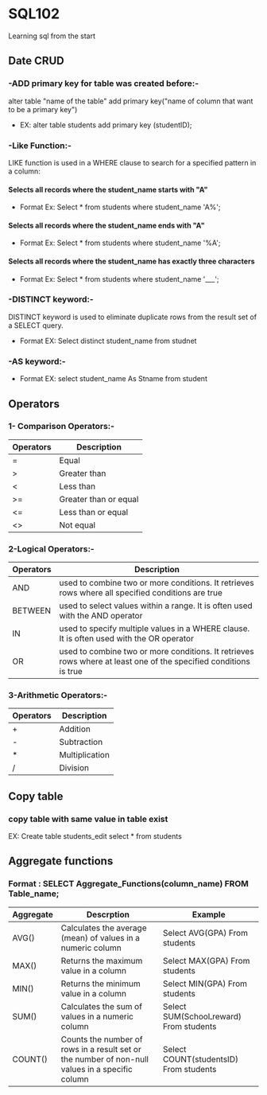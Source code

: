 # SQL102
Learning sql from the start 

## Date CRUD
### -ADD primary key for table was created before:-
alter table "name of the table" add primary key("name of column that want to be a primary key")
- EX: alter table students add primary key (studentID);

### -Like Function:-
LIKE function is used in a WHERE clause to search for a specified pattern in a column:
#### Selects all records where the student_name starts with "A"
- Format Ex: Select * from students where student_name 'A%';
#### Selects all records where the student_name ends with "A"
- Format Ex: Select * from students where student_name '%A';
#### Selects all records where the student_name has exactly three characters
- Format Ex: Select * from students where student_name '___';

### -DISTINCT keyword:-
DISTINCT keyword is used to eliminate duplicate rows from the result set of a SELECT query.
- Format EX: Select distinct student_name from studnet
### -AS keyword:-
- Format EX: select student_name As Stname from student

## Operators 
### 1- Comparison Operators:-
| Operators       |  Description          |
| :-------------- | --------------------- |
| =               | Equal                 |
| >               | Greater than          |
| <               | Less than             |
| >=              | Greater than or equal |
| <=              | Less than or equal    |
| <>              | Not equal             |

### 2-Logical Operators:-
| Operators |  Description          |
| :---------| --------------------- |
| AND       | used to combine two or more conditions. It retrieves rows where all specified conditions are true                |
| BETWEEN   | used to select values within a range. It is often used with the AND operator                                     |
| IN        | used to specify multiple values in a WHERE clause. It is often used with the OR operator                         |
| OR        | used to combine two or more conditions. It retrieves rows where at least one of the specified conditions is true |

### 3-Arithmetic Operators:-
| Operators       |  Description          |
| :-------------- | --------------------- |
| +               | Addition              |
| -               | Subtraction          |
| *               | Multiplication       |
| /              | Division |

## Copy table 
### copy table with same value in table exist 
EX: Create table students_edit select * from students 

## Aggregate functions
### Format : SELECT Aggregate_Functions(column_name) FROM Table_name;
| Aggregate | Descrption                                                                                     |      Example                            |
| :-------- |------------------------------------------------------------------------------------------------| ----------------------------------------|
| AVG()     | Calculates the average (mean) of values in a numeric column                                    | Select AVG(GPA) From students           |
| MAX()     | Returns the maximum value in a column                                                          | Select MAX(GPA) From students           |
| MIN()     | Returns the minimum value in a column                                                          | Select MIN(GPA) From students           |
| SUM()     | Calculates the sum of values in a numeric column                                               | Select SUM(Schoolـreward) From students |
| COUNT()   | Counts the number of rows in a result set or the number of non-null values in a specific column| Select COUNT(studentsID) From students  |
